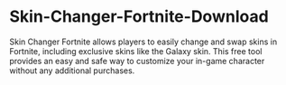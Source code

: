 # Skin-Changer-Fortnite-Download
Skin Changer Fortnite allows players to easily change and swap skins in Fortnite, including exclusive skins like the Galaxy skin. This free tool provides an easy and safe way to customize your in-game character without any additional purchases.
